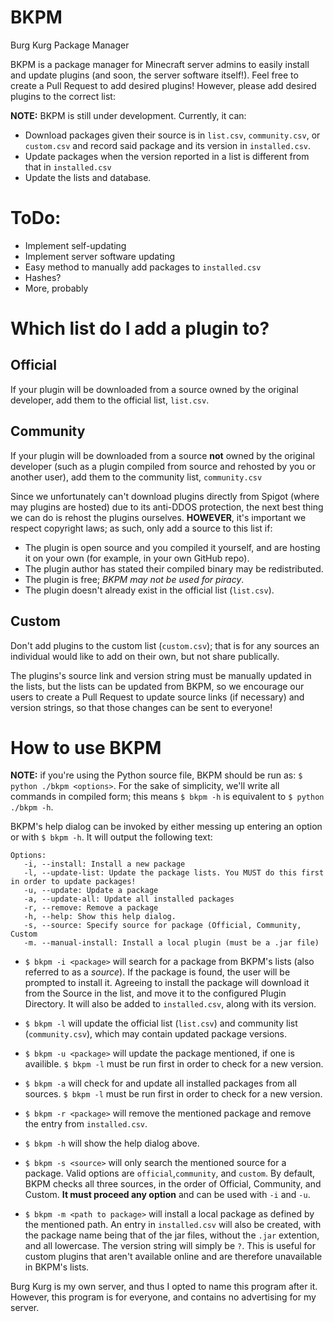 # BKPM
Burg Kurg Package Manager

BKPM is a package manager for Minecraft server admins to easily install and update plugins (and soon, the server software itself!). Feel free to create a Pull Request to add desired plugins! However, please add desired plugins to the correct list:

**NOTE:** BKPM is still under development. Currently, it can:

- Download packages given their source is in `list.csv`, `community.csv`, or `custom.csv` and record said package and its version in `installed.csv`.
- Update packages when the version reported in a list is different from that in `installed.csv`
- Update the lists and database.

# ToDo:

- Implement self-updating
- Implement server software updating
- Easy method to manually add packages to `installed.csv`
- Hashes?
- More, probably


# Which list do I add a plugin to?
## Official
If your plugin will be downloaded from a source owned by the original developer, add them to the official list, `list.csv`.
## Community
If your plugin will be downloaded from a source **not** owned by the original developer (such as a plugin compiled from source and rehosted by you or another user), add them to the community list, `community.csv`

Since we unfortunately can't download plugins directly from Spigot (where may plugins are hosted) due to its anti-DDOS protection, the next best thing we can do is rehost the plugins ourselves. **HOWEVER**, it's important we respect copyright laws; as such, only add a source to this list if:

- The plugin is open source and you compiled it yourself, and are hosting it on your own (for example, in your own GitHub repo).
- The plugin author has stated their compiled binary may be redistributed.
- The plugin is free; *BKPM may not be used for piracy*.
- The plugin doesn't already exist in the official list (`list.csv`).

## Custom
Don't add plugins to the custom list (`custom.csv`); that is for any sources an individual would like to add on their own, but not share publically.




The plugins's source link and version string must be manually updated in the lists, but the lists can be updated from BKPM, so we encourage our users to create a Pull Request to update source links (if necessary) and version strings, so that those changes can be sent to everyone!

# How to use BKPM
**NOTE:**  if you're using the Python source file, BKPM should be run as: `$ python ./bkpm <options>`. For the sake of simplicity, we'll write all commands in compiled form; this means `$ bkpm -h` is equivalent to `$ python ./bkpm -h`.


BKPM's help dialog can be invoked by either messing up entering an option or with `$ bkpm -h`. It will output the following text:
```
Options:
   -i, --install: Install a new package
   -l, --update-list: Update the package lists. You MUST do this first in order to update packages!
   -u, --update: Update a package
   -a, --update-all: Update all installed packages
   -r, --remove: Remove a package
   -h, --help: Show this help dialog.
   -s, --source: Specify source for package (Official, Community, Custom
   -m. --manual-install: Install a local plugin (must be a .jar file)
```
- `$ bkpm -i <package>` will search for a package from BKPM's lists (also referred to as a *source*). If the package is found, the user will be prompted to install it. Agreeing to install the package will download it from the Source in the list, and move it to the configured Plugin Directory. It will also be added to `installed.csv`, along with its version.

- `$ bkpm -l` will update the official list (`list.csv`) and community list (`community.csv`), which may contain updated package versions.

- `$ bkpm -u <package>` will update the package mentioned, if one is availible. `$ bkpm -l` must be run first in order to check for a new version.

- `$ bkpm -a` will check for and update all installed packages from all sources. `$ bkpm -l` must be run first in order to check for a new version.

- `$ bkpm -r <package>` will remove the mentioned package and remove the entry from `installed.csv`.

- `$ bkpm -h` will show the help dialog above.

- `$ bkpm -s <source>` will only search the mentioned source for a package. Valid options are `official`,`community`, and `custom`. By default, BKPM checks all three sources, in the order of Official, Community, and Custom. **It must proceed any option** and can be used with `-i` and `-u`.

- `$ bkpm -m <path to package>` will install a local package as defined by the mentioned path. An entry in `installed.csv` will also be created, with the package name being that of the jar files, without the `.jar` extention, and all lowercase. The version string will simply be `?`. This is useful for custom plugins that aren't available online and are therefore unavailable in BKPM's lists.


Burg Kurg is my own server, and thus I opted to name this program after it. However, this program is for everyone, and contains no advertising for my server.
